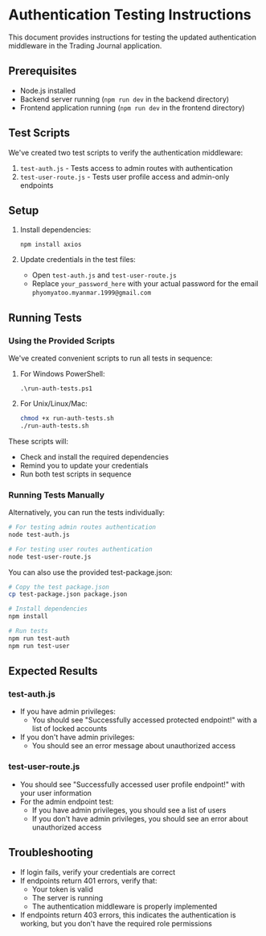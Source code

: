 # Authentication Testing Instructions

This document provides instructions for testing the updated authentication middleware in the Trading Journal application.

## Prerequisites
- Node.js installed
- Backend server running (`npm run dev` in the backend directory)
- Frontend application running (`npm run dev` in the frontend directory)

## Test Scripts

We've created two test scripts to verify the authentication middleware:

1. `test-auth.js` - Tests access to admin routes with authentication
2. `test-user-route.js` - Tests user profile access and admin-only endpoints

## Setup

1. Install dependencies:
   ```
   npm install axios
   ```

2. Update credentials in the test files:
   - Open `test-auth.js` and `test-user-route.js`
   - Replace `your_password_here` with your actual password for the email `phyomyatoo.myanmar.1999@gmail.com`

## Running Tests

### Using the Provided Scripts

We've created convenient scripts to run all tests in sequence:

1. For Windows PowerShell:
   ```
   .\run-auth-tests.ps1
   ```

2. For Unix/Linux/Mac:
   ```bash
   chmod +x run-auth-tests.sh
   ./run-auth-tests.sh
   ```

These scripts will:
- Check and install the required dependencies
- Remind you to update your credentials
- Run both test scripts in sequence

### Running Tests Manually

Alternatively, you can run the tests individually:

```bash
# For testing admin routes authentication
node test-auth.js

# For testing user routes authentication
node test-user-route.js
```

You can also use the provided test-package.json:

```bash
# Copy the test package.json
cp test-package.json package.json

# Install dependencies
npm install

# Run tests
npm run test-auth
npm run test-user
```

## Expected Results

### test-auth.js
- If you have admin privileges:
  - You should see "Successfully accessed protected endpoint!" with a list of locked accounts
- If you don't have admin privileges:
  - You should see an error message about unauthorized access

### test-user-route.js
- You should see "Successfully accessed user profile endpoint!" with your user information
- For the admin endpoint test:
  - If you have admin privileges, you should see a list of users
  - If you don't have admin privileges, you should see an error about unauthorized access

## Troubleshooting

- If login fails, verify your credentials are correct
- If endpoints return 401 errors, verify that:
  - Your token is valid
  - The server is running
  - The authentication middleware is properly implemented
- If endpoints return 403 errors, this indicates the authentication is working, but you don't have the required role permissions 